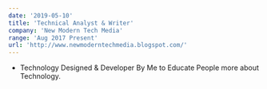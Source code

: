 ```yaml
---
date: '2019-05-10'
title: 'Technical Analyst & Writer'
company: 'New Modern Tech Media'
range: 'Aug 2017 Present'
url: 'http://www.newmoderntechmedia.blogspot.com/'
---
```


- Technology Designed & Developer By Me to Educate People more about Technology.
